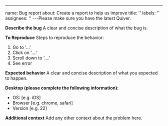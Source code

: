 ---
name: Bug report
about: Create a report to help us improve
title: ''
labels: ''
assignees: ''
---Please make sure you have the latest Quiver.

**Describe the bug**
A clear and concise description of what the bug is.

**To Reproduce**
Steps to reproduce the behavior:

1. Go to '...'
2. Click on '....'
3. Scroll down to '....'
4. See error

**Expected behavior**
A clear and concise description of what you expected to happen.

**Desktop (please complete the following information):**

- OS: [e.g. iOS]
- Browser [e.g. chrome, safari]
- Version [e.g. 22]

**Additional context**
Add any other context about the problem here.
